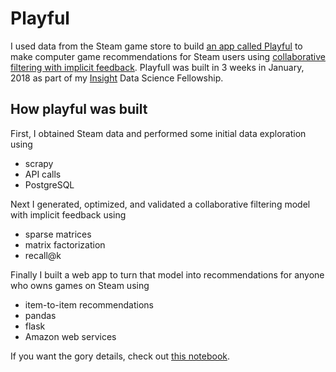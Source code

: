 # Playful

I used data from the Steam game store to build [an app called Playful](http://playful.live) to make computer game recommendations for Steam users using [collaborative filtering with implicit feedback](http://yifanhu.net/PUB/cf.pdf). Playfull was built in 3 weeks in January, 2018 as part of my [Insight](http://insightdatascience.com/) Data Science Fellowship.

## How playful was built
First, I obtained Steam data and performed some initial data exploration using
* scrapy
* API calls
* PostgreSQL

Next I generated, optimized, and validated a collaborative filtering model with implicit feedback using
* sparse matrices
* matrix factorization
* recall@k

Finally I built a web app to turn that model into recommendations for anyone who owns games on Steam using
* item-to-item recommendations 
* pandas
* flask
* Amazon web services

If you want the gory details, check out [this notebook](https://github.com/EFerriss/playful/blob/master/Playful's%20Pipeline.ipynb).
